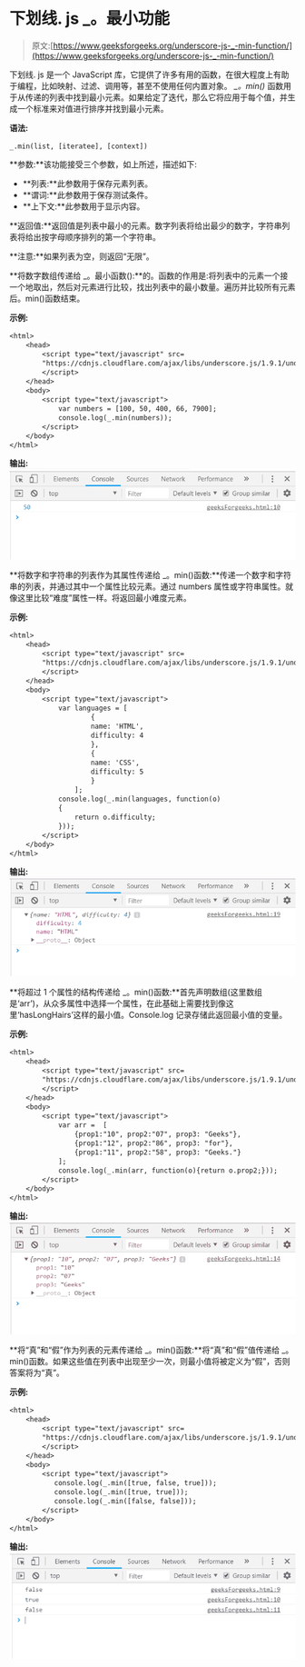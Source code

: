 # 下划线. js _。最小功能

> 原文:[https://www.geeksforgeeks.org/underscore-js-_-min-function/](https://www.geeksforgeeks.org/underscore-js-_-min-function/)

下划线. js 是一个 JavaScript 库，它提供了许多有用的函数，在很大程度上有助于编程，比如映射、过滤、调用等，甚至不使用任何内置对象。
*_。min()* 函数用于从传递的列表中找到最小元素。如果给定了迭代，那么它将应用于每个值，并生成一个标准来对值进行排序并找到最小元素。

**语法:**

```
_.min(list, [iteratee], [context])
```

**参数:**该功能接受三个参数，如上所述，描述如下:

*   **列表:**此参数用于保存元素列表。
*   **谓词:**此参数用于保存测试条件。
*   **上下文:**此参数用于显示内容。

**返回值:**返回值是列表中最小的元素。数字列表将给出最少的数字，字符串列表将给出按字母顺序排列的第一个字符串。

**注意:**如果列表为空，则返回“无限”。

**将数字数组传递给 _。最小函数():**的。函数的作用是:将列表中的元素一个接一个地取出，然后对元素进行比较，找出列表中的最小数量。遍历并比较所有元素后。min()函数结束。

**示例:**

```
<html>
    <head>
        <script type="text/javascript" src=
        "https://cdnjs.cloudflare.com/ajax/libs/underscore.js/1.9.1/underscore.js">
        </script>
    </head>
    <body>
        <script type="text/javascript">
            var numbers = [100, 50, 400, 66, 7900];
            console.log(_.min(numbers));
        </script>
    </body>
</html>                    
```

**输出:**
![](img/65e0c4da8fb15fbd28cb4a29a09a7c81.png)

**将数字和字符串的列表作为其属性传递给 _。min()函数:**传递一个数字和字符串的列表，并通过其中一个属性比较元素。通过 numbers 属性或字符串属性。就像这里比较“难度”属性一样。将返回最小难度元素。

**示例:**

```
<html>
    <head>
        <script type="text/javascript" src=
        "https://cdnjs.cloudflare.com/ajax/libs/underscore.js/1.9.1/underscore.js">
        </script>
    </head>
    <body>
        <script type="text/javascript">
            var languages = [
                    {
                    name: 'HTML',
                    difficulty: 4
                    },
                    {
                    name: 'CSS',
                    difficulty: 5
                    }
                ];
            console.log(_.min(languages, function(o)
            {
                return o.difficulty;
            }));
        </script>
    </body>
</html>                    
```

**输出:**
![](img/2fd6a948b6df82f4e3d3ef51491fc2d7.png)

**将超过 1 个属性的结构传递给 _。min()函数:**首先声明数组(这里数组是‘arr’)，从众多属性中选择一个属性，在此基础上需要找到像这里‘hasLongHairs’这样的最小值。Console.log 记录存储此返回最小值的变量。

**示例:**

```
<html>
    <head>
        <script type="text/javascript" src=
        "https://cdnjs.cloudflare.com/ajax/libs/underscore.js/1.9.1/underscore.js">
        </script>
    </head>
    <body>
        <script type="text/javascript">
            var arr =  [
                {prop1:"10", prop2:"07", prop3: "Geeks"},
                {prop1:"12", prop2:"86", prop3: "for"},
                {prop1:"11", prop2:"58", prop3: "Geeks."} 
            ];
            console.log(_.min(arr, function(o){return o.prop2;}));
        </script>
    </body>
</html>                    
```

**输出:**
![](img/3e589cd83f0c9cb8bae5ac4debafcbce.png)

**将“真”和“假”作为列表的元素传递给 _。min()函数:**将“真”和“假”值传递给 _。min()函数。如果这些值在列表中出现至少一次，则最小值将被定义为“假”，否则答案将为“真”。

**示例:**

```
<html>
    <head>
        <script type="text/javascript" src=
        "https://cdnjs.cloudflare.com/ajax/libs/underscore.js/1.9.1/underscore.js">
        </script>
    </head>
    <body>
        <script type="text/javascript">
           console.log(_.min([true, false, true]));
           console.log(_.min([true, true]));
           console.log(_.min([false, false]));
        </script>
    </body>
</html>                    
```

**输出:**
![](img/5c9f90cf51a778e8dc4489a90a68f93c.png)